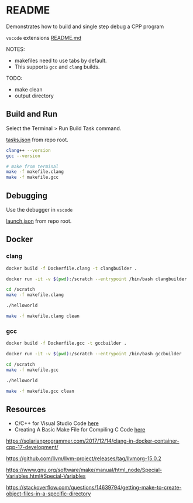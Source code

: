# README

Demonstrates how to build and single step debug a CPP program  

`vscode` extensions [README.md](../README.md)  

NOTES: 

* makefiles need to use tabs by default.
* This supports `gcc` and `clang` builds.

TODO:

* make clean
* output directory

## Build and Run

Select the Terminal > Run Build Task command.  

[tasks.json](../.vscode/tasks.json) from repo root.  

```sh
clang++ --version
gcc --version    

# make from terminal
make -f makefile.clang 
make -f makefile.gcc
```

## Debugging

Use the debugger in `vscode`  

[launch.json](../.vscode/launch.json) from repo root.  

## Docker

### clang

```sh
docker build -f Dockerfile.clang -t clangbuilder . 

docker run -it -v $(pwd):/scratch --entrypoint /bin/bash clangbuilder    

cd /scratch
make -f makefile.clang 

./helloworld

make -f makefile.clang clean
```

### gcc

```sh
docker build -f Dockerfile.gcc -t gccbuilder . 

docker run -it -v $(pwd):/scratch --entrypoint /bin/bash gccbuilder    

cd /scratch
make -f makefile.gcc 

./helloworld

make -f makefile.gcc clean

```

## Resources

* C/C++ for Visual Studio Code [here](https://code.visualstudio.com/docs/languages/cpp)  
* Creating A Basic Make File for Compiling C Code [here](https://www.codeproject.com/Articles/794764/Creating-A-Basic-Make-File-for-Compiling-C-Code)  

https://solarianprogrammer.com/2017/12/14/clang-in-docker-container-cpp-17-development/

https://github.com/llvm/llvm-project/releases/tag/llvmorg-15.0.2

https://www.gnu.org/software/make/manual/html_node/Special-Variables.html#Special-Variables

https://stackoverflow.com/questions/14639794/getting-make-to-create-object-files-in-a-specific-directory